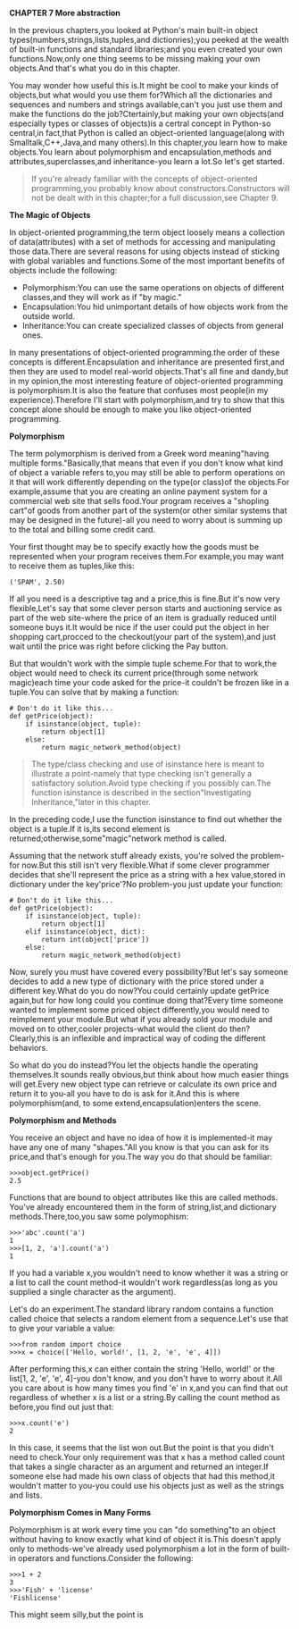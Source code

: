 **CHAPTER 7 More abstraction**

In the previous chapters,you looked at Python's main built-in object types(numbers,strings,lists,tuples,and dictionries);you peeked at the wealth of built-in functions and standard libraries;and you even created your own functions.Now,only one thing seems to be missing making your own objects.And that's what you do in this chapter.

You may wonder how useful this is.It might be cool to make your kinds of objects,but what would you use them for?Which all the dictionaries and sequences and numbers and strings available,can't you just use them and make the functions do the job?Ctertainly,but making your own objects(and especially types or classes of objects)is a certral concept in Python-so central,in fact,that Python is called an object-oriented language(along with Smalltalk,C++,Java,and many others).In this chapter,you learn how to make objects.You learn about polymorphism and encapsulation,methods and attributes,superclasses,and inheritance-you learn a lot.So let's get started.

> If you're already familiar with the concepts of object-oriented programming,you probably know about constructors.Constructors will not be dealt with in this chapter;for a full discussion,see Chapter 9.

**The Magic of Objects**

In object-oriented programming,the term object loosely means a collection of data(attributes) with a set of methods for accessing and manipulating those data.There are several reasons for using objects instead of sticking with global variables and functions.Some of the most important benefits of objects include the following:

* Polymorphism:You can use the same operations on objects of different classes,and they will work as if "by magic."
* Encapsulation:You hid unimportant details of how objects work from the outside world.
* Inheritance:You can create specialized classes of objects from general ones.

In many presentations of object-oriented programming.the order of these concepts is different.Encapsulation and inheritance are presented first,and then they are used to model real-world objects.That's all fine and dandy,but in my opinion,the most interesting feature of object-oriented programming is polymorphism.It is also the feature that confuses most people(in my experience).Therefore I'll start with polymorphism,and try to show that this concept alone should be enough to make you like object-oriented programming.

**Polymorphism**

The term polymorphism is derived from a Greek word meaning"having multiple forms."Basically,that means that even if you don't know what kind of object a variable refers to,you may still be able to perform operations on it that will work differently depending on the type(or class)of the objects.For example,assume that you are creating an online payment system for a commercial web site that sells food.Your program receives a "shopling cart"of goods from another part of the system(or other similar systems that may be designed in the future)-all you need to worry about is summing up to the total and billing some credit card.

Your first thought may be to specify exactly how the goods must be represented when your program receives them.For example,you may want to receive them as tuples,like this:

```
('SPAM', 2.50)
```

If all you need is a descriptive tag and a price,this is fine.But it's now very flexible,Let's say that some clever person starts and auctioning service as part of the web site-where the price of an item is gradually reduced until someone buys it.It would be nice if the user could put the object in her shopping cart,procced to the checkout(your part of the system),and just wait until the price was right before clicking the Pay button.

But that wouldn't work with the simple tuple scheme.For that to work,the object would need to check its current price(through some network magic)each time your code asked for the price-it couldn't be frozen like in a tuple.You can solve that by making a function:

```
# Don't do it like this...
def getPrice(object):
	if isinstance(object, tuple):
		return object[1]
	else:
		return magic_network_method(object)
```

> The type/class checking and use of isinstance here is meant to illustrate a point-namely that type checking isn't generally a satisfactory solution.Avoid type checking if you possibly can.The function isinstance is described in the section"Investigating Inheritance,"later in this chapter. 

In the preceding code,I use the function isinstance to find out whether the object is a tuple.If it is,its second element is returned;otherwise,some"magic"network method is called.

Assuming that the network stuff already exists, you're solved the problem-for now.But this still isn't very flexible.What if some clever programmer decides that she'll represent the price as a string with a hex value,stored in dictionary under the key'price'?No problem-you just update your function:

```
# Don't do it like this...
def getPrice(object):
	if isinstance(object, tuple):
		return object[1]
	elif isinstance(object, dict):
		return int(object['price'])
	else:
		return magic_network_method(object)
```

Now, surely you must have covered every possibility?But let's say someone decides to add a new type of dictionary with the price stored under a different key.What do you do now?You could certainly update getPrice again,but for how long could you continue doing that?Every time someone wanted to implement some priced object differently,you would need to reimplement your module.But what if you already sold your module and moved on to other,cooler projects-what would the client do then?Clearly,this is an inflexible and impractical way of coding the different behaviors.

So what do you do instead?You let the objects handle the operating themselves.It sounds really obvious,but think about how much easier things will get.Every new object type can retrieve or calculate its own price and return it to you-all you have to do is ask for it.And this is where polymorphism(and, to some extend,encapsulation)enters the scene.

**Polymorphism and Methods**

You receive an object and have no idea of how it is implemented-it may have any one of many "shapes."All you know is that you can ask for its price,and that's enough for you.The way you do that should be familiar:

```
>>>object.getPrice()
2.5
```

Functions that are bound to object attributes like this are called methods. You've already encountered them in the form of string,list,and dictionary methods.There,too,you saw some polymophism:

```
>>>'abc'.count('a')
1
>>>[1, 2, 'a'].count('a')
1
```

If you had a variable x,you wouldn't need to know whether it was a string or a list to call the count method-it wouldn't work regardless(as long as you supplied a single character as the argument).

Let's do an experiment.The standard library random contains a function called choice that selects a random element from a sequence.Let's use that to give your variable a value:

```
>>>from random import choice
>>>x = choice(['Hello, world!', [1, 2, 'e', 'e', 4]])
```

After performing this,x can either contain the string 'Hello, world!' or the list[1, 2, 'e', 'e', 4]-you don't know, and you don't have to worry about it.All you care about is how many times you find 'e' in x,and you can find that out regardless of whether x is a list or a string.By calling the count method as before,you find out just that:

```
>>>x.count('e')
2
```

In this case, it seems that the list won out.But the point is that you didn't need to check.Your only requirement was that x has a method called count that takes a single character as an argument and returned an integer.If someone else had made his own class of objects that had this method,it wouldn't matter to you-you could use his objects just as well as the strings and lists.

**Polymorphism Comes in Many Forms**

Polymorphism is at work every time you can "do something"to an object without having to know exactly what kind of object it is.This doesn't apply only to methods-we've already used polymorphism a lot in the form of built-in operators and functions.Consider the following:

```
>>>1 + 2
3
>>>'Fish' + 'license'
'Fishlicense'
```

This might seem silly,but the point is 